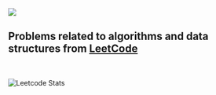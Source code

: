 <img src="https://img.shields.io/badge/-LeetCode-FFA116?style=for-the-badge&logo=LeetCode&logoColor=black" />   

## Problems related to algorithms and data structures from [LeetCode](https://leetcode.com/u/vorobyevaad/)

<br>
  
![Leetcode Stats](https://leetcard.jacoblin.cool/vorobyevaad?ext=heatmap)
